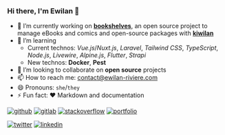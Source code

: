 ### Hi there, I'm Ewilan 👋

- 🔭 I’m currently working on [**bookshelves**](https://github.com/bookshelves-project), an open source project to manage eBooks and comics and open-source packages with [**kiwilan**](https://github.com/kiwilan)
- 🌱 I’m learning
  - Current technos: *Vue.js*/*Nuxt.js*, *Laravel*, *Tailwind CSS*, *TypeScript*, *Node.js*, *Livewire*, *Alpine.js*, *Flutter*, *Strapi*
  - New technos: **Docker**, **Pest**
- 👯 I’m looking to collaborate on **open source** projects
- 📫 How to reach me: [contact@ewilan-riviere.com](mailto:contact@ewilan-riviere.com)
- 😄 Pronouns: `she`/`they`
- ⚡ Fun fact: ❤️ Markdown and documentation

[![github](https://img.shields.io/static/v1?label=&message=GitHub&color=181717&style=flat-square&logo=github&logoColor=ffffff)](https://github.com/ewilan-riviere)
[![gitlab](https://img.shields.io/static/v1?label=&message=GitLab&color=000000&style=flat-square&logo=gitlab&logoColor=FCA121)](https://gitlab.com/ewilan-riviere)
[![stackoverflow](https://img.shields.io/static/v1?label=&message=Stackoverflow&color=000000&style=flat-square&logo=stackoverflow&logoColor=F58025)](https://stackoverflow.com/users/11008206/ewilan-r)
[![portfolio](https://img.shields.io/static/v1?label=&message=Portfolio&color=632ebe&style=flat-square&logo=nuxt.js&logoColor=ffffff)](https://ewilan-riviere.com/)

[![twitter](https://img.shields.io/static/v1?label=&message=Twitter&color=1DA1F2&style=flat-square&logo=twitter&logoColor=ffffff)](https://twitter.com/ewilanriviere)
[![linkedin](https://img.shields.io/static/v1?label=&message=LinkedIn&color=0A66C2&style=flat-square&logo=linkedin&logoColor=ffffff)](
https://www.linkedin.com/in/ewilan-riviere/)
